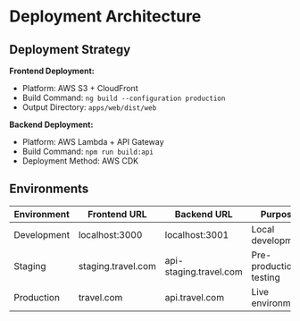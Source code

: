 # Deployment Architecture

## Deployment Strategy

**Frontend Deployment:**
- Platform: AWS S3 + CloudFront
- Build Command: `ng build --configuration production`
- Output Directory: `apps/web/dist/web`

**Backend Deployment:**
- Platform: AWS Lambda + API Gateway
- Build Command: `npm run build:api`
- Deployment Method: AWS CDK

## Environments

| Environment | Frontend URL | Backend URL | Purpose |
|-------------|-------------|-------------|---------|
| Development | localhost:3000 | localhost:3001 | Local development |
| Staging | staging.travel.com | api-staging.travel.com | Pre-production testing |
| Production | travel.com | api.travel.com | Live environment |
